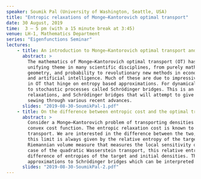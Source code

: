 ```yaml
---
speaker: Soumik Pal (University of Washington, Seattle, USA)
title: "Entropic relaxations of Monge–Kantorovich optimal transport"
date: 30 August, 2019
time:  3 – 5 pm (with a 15 minute break at 3:45)
venue: LH-1, Mathematics Department
series: "Eigenfunctions Seminar"
lectures:
    - title: An introduction to Monge–Kantorovich optimal transport and entropic relaxations
      abstract: > 
        The mathematics of Monge–Kantorovich optimal transport (OT) has grown to be a
        unifying theme in many scientific disciplines, from purely mathematical areas such as analysis,
        geometry, and probability to revolutionary new methods in economics, statistics, machine learning
        and artificial intelligence. Much of these are due to impressive leaps in computational methods
        in OT that hinge on entropy based approximations. For dynamical OT such relaxations correspond
        to stochastic processes called Schrödinger bridges. This is an introductory talk on OT, entropic
        relaxations, and Schrödinger bridges that will attempt to give a flavor of this "hot area" by
        sewing through various recent advances.
      slides: "2019-08-30-SoumikPal-1.pdf"
    - title: On the difference between entropic cost and the optimal transport cost
      abstract: > 
        Consider a Monge–Kantorovich problem of transporting densities with a strictly
        convex cost function. The entropic relaxation cost is known to converge to the cost of optimal
        transport. We are interested in the difference between the two, suitably scaled. We show that
        this limit is always given by the relative entropy of the target density with respect to a
        Riemannian volume measure that measures the local sensitivity of the Monge map. In the special
        case of the quadratic Wasserstein transport, this relative entropy is exactly one half of the
        difference of entropies of the target and initial densities. The proofs are based of Gaussian
        approximations to Schrödinger bridges which can be interpreted as a higher order large deviation.
      slides: "2019-08-30-SoumikPal-2.pdf"
---
```


